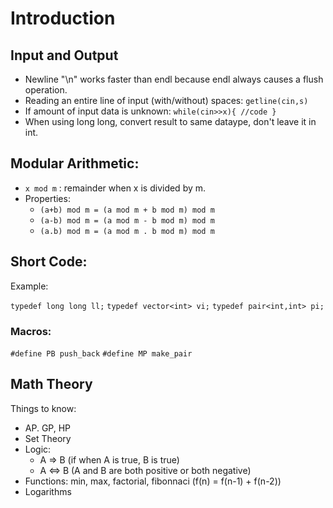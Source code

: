 # Introduction

## Input and Output

* Newline "\n" works faster than endl because endl always causes a flush operation.
* Reading an entire line of input (with/without) spaces: `getline(cin,s)`
* If amount of input data is unknown: 
                            `while(cin>>x){
                            //code
                            }`
* When using long long, convert result to same dataype, don't leave it in int.
 
 
 ## Modular Arithmetic:
 * `x mod m` : remainder when x is divided by m.
 * Properties:
      * `(a+b) mod m = (a mod m + b mod m) mod m`
      * `(a-b) mod m = (a mod m - b mod m) mod m`
      * `(a.b) mod m = (a mod m . b mod m) mod m`

## Short Code:
Example:

`typedef long long ll;`
`typedef vector<int> vi;`
`typedef pair<int,int> pi;`

### Macros:
`#define PB push_back`
`#define MP make_pair`

## Math Theory
Things to know:
* AP. GP, HP
* Set Theory
* Logic:
    * A => B (if when A is true, B is true)
    * A <=> B (A and B are both positive or both negative)
* Functions: min, max, factorial, fibonnaci (f(n) = f(n-1) + f(n-2))
* Logarithms
